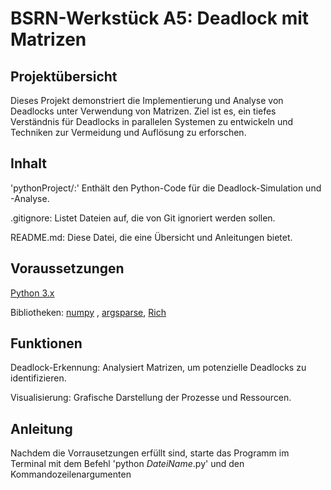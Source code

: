 # BSRN-Werkstück A5: Deadlock mit Matrizen

## Projektübersicht
Dieses Projekt demonstriert die Implementierung und Analyse von Deadlocks unter Verwendung von Matrizen. Ziel ist es, ein tiefes Verständnis für Deadlocks in parallelen Systemen zu entwickeln und Techniken zur Vermeidung und Auflösung zu erforschen.

## Inhalt
'pythonProject/:' Enthält den Python-Code für die Deadlock-Simulation und -Analyse.

.gitignore: Listet Dateien auf, die von Git ignoriert werden sollen.

README.md: Diese Datei, die eine Übersicht und Anleitungen bietet.

## Voraussetzungen 
[Python 3.x](https://www.python.org/)

Bibliotheken: [numpy](https://github.com/numpy/numpy) , [argsparse](https://github.com/python/cpython/blob/main/Lib/argparse.py), [Rich](https://github.com/Textualize/rich)  

## Funktionen
Deadlock-Erkennung: Analysiert Matrizen, um potenzielle Deadlocks zu identifizieren.

Visualisierung: Grafische Darstellung der Prozesse und Ressourcen.

## Anleitung 
Nachdem die Vorrausetzungen erfüllt sind, starte das Programm im Terminal mit dem Befehl 'python *DateiName*.py' und den Kommandozeilenargumenten 
